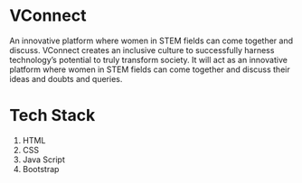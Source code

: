 # VConnect

An innovative platform where women in STEM fields can come together and discuss. VConnect creates an inclusive culture to successfully harness technology’s potential to truly transform society. 
It will act as an innovative platform where women in STEM fields can come together and discuss their ideas and doubts and queries.

# Tech Stack
1. HTML
2. CSS
3. Java Script
4. Bootstrap
